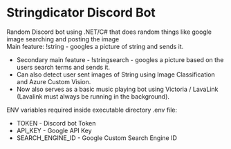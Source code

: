 # Stringdicator Discord Bot

Random Discord bot using .NET/C# that does random things like google image searching and posting the image  
Main feature: !string - googles a picture of string and sends it.  
- Secondary main feature - !stringsearch - googles a picture based on the users search terms and sends it.  
- Can also detect user sent images of String using Image Classification and Azure Custom Vision.  
- Now also serves as a basic music playing bot using Victoria / LavaLink (Lavalink must always be running in the background).  

ENV variables required inside executable directory .env file:  
* TOKEN - Discord bot Token
* API_KEY - Google API Key
* SEARCH_ENGINE_ID - Google Custom Search Engine ID
